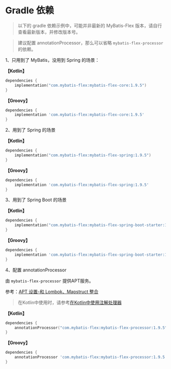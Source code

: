 # Gradle 依赖

> 以下的 gradle 依赖示例中，可能并非最新的 MyBatis-Flex 版本，请自行查看最新版本，并修改版本号。

> 建议配置 annotationProcessor，那么可以省略 `mybatis-flex-processor` 的依赖。

1、只用到了 MyBatis，没用到 Spring 的场景：

**【Kotlin】**

```kotlin
dependencies {
    implementation("com.mybatis-flex:mybatis-flex-core:1.9.5")
}
```

**【Groovy】**

```groovy
dependencies {
    implementation 'com.mybatis-flex:mybatis-flex-core:1.9.5'
}
```

2、用到了 Spring 的场景

**【Kotlin】**

```kotlin
dependencies {
    implementation("com.mybatis-flex:mybatis-flex-spring:1.9.5")
}
```

**【Groovy】**

```groovy
dependencies {
    implementation 'com.mybatis-flex:mybatis-flex-spring:1.9.5'
}
```

3、用到了 Spring Boot 的场景

**【Kotlin】**

```kotlin
dependencies {
    implementation("com.mybatis-flex:mybatis-flex-spring-boot-starter:1.9.5")
}
```

**【Groovy】**

```groovy
dependencies {
    implementation 'com.mybatis-flex:mybatis-flex-spring-boot-starter:1.9.5'
}
```

4、配置 annotationProcessor

由 `mybatis-flex-processor` 提供APT服务。

参考：[APT 设置-和 Lombok、Mapstruct 整合](../others/apt.md)

> 在Kotlin中使用时，请参考[在Kotlin中使用注解处理器](../others/kapt.md)

**【Kotlin】**

```kotlin
dependencies {
    annotationProcessor("com.mybatis-flex:mybatis-flex-processor:1.9.5")
}
```

**【Groovy】**

```groovy
dependencies {
    annotationProcessor 'com.mybatis-flex:mybatis-flex-processor:1.9.5'
}
```
